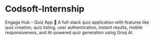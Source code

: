 # Codsoft-Internship
Engage Hub – Quiz App 🎯 A full-stack quiz application with features like quiz creation, quiz listing, user authentication, instant results, mobile responsiveness, and AI-powered quiz generation using Groq AI.

